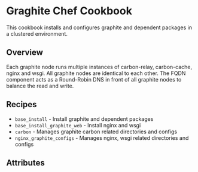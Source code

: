 # Graghite Chef Cookbook

This cookbook installs and configures graphite and dependent packages in a clustered environment.

## Overview

Each graphite node runs multiple instances of carbon-relay, carbon-cache, nginx and wsgi. All graphite nodes are identical to each other. The FQDN component acts as a Round-Robin DNS in front of all graphite nodes to balance the read and write.

## Recipes

* `base_install`                     - Install graphite and dependent packages
* `base_install_graphite_web`        - Install nginx and wsgi
* `carbon`                           - Manages graphite carbon related directories and configs
* `nginx_graphite_configs`           - Manages nginx, wsgi related directories and configs

Attributes
----------
